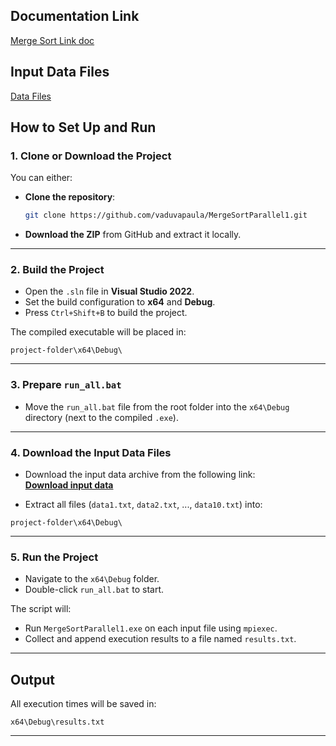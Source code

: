 ## Documentation Link 
[Merge Sort Link doc](https://docs.google.com/document/d/1MwsG6Z-qI7sCVjMgkKdY2g4z2U-QG12zi73V_1J3d98/edit?usp=sharing)

## Input Data Files  
[Data Files](https://drive.google.com/drive/folders/19q8HqMcbWaLbsxZ4liuR5Xqkg2WR2cDx?usp=sharing)


## How to Set Up and Run

### 1. Clone or Download the Project

You can either:

- **Clone the repository**:
  ```bash
  git clone https://github.com/vaduvapaula/MergeSortParallel1.git
  ```

- **Download the ZIP** from GitHub and extract it locally.

---

### 2. Build the Project

- Open the `.sln` file in **Visual Studio 2022**.
- Set the build configuration to **x64** and **Debug**.
- Press `Ctrl+Shift+B` to build the project.

The compiled executable will be placed in:

```
project-folder\x64\Debug\
```

---

### 3. Prepare `run_all.bat`

- Move the `run_all.bat` file from the root folder into the `x64\Debug` directory (next to the compiled `.exe`).

---

### 4. Download the Input Data Files

- Download the input data archive from the following link:  
   **[Download input data](https://drive.google.com/drive/folders/19q8HqMcbWaLbsxZ4liuR5Xqkg2WR2cDx?usp=sharing)** 

- Extract all files (`data1.txt`, `data2.txt`, ..., `data10.txt`) into:

```
project-folder\x64\Debug\
```

---

### 5. Run the Project

- Navigate to the `x64\Debug` folder.
- Double-click `run_all.bat` to start.

The script will:

- Run `MergeSortParallel1.exe` on each input file using `mpiexec`.
- Collect and append execution results to a file named `results.txt`.

---

##  Output

All execution times will be saved in:

```
x64\Debug\results.txt
```

---
